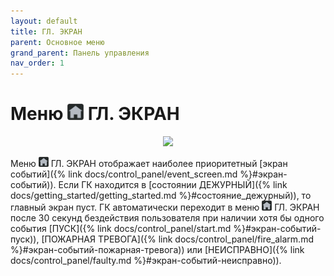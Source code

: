 ```yaml
---
layout: default
title: ГЛ. ЭКРАН
parent: Основное меню
grand_parent: Панель управления
nav_order: 1
---
```


# Меню <img src="../../assets/icons/menus/m_gl_ekran.png" width="26" height="26"> ГЛ. ЭКРАН

<p align="center">
<img src="../assets/images/main_screen.png">
</p>

Меню <img src="../../assets/icons/menus/m_gl_ekran.png" width="16" height="16"> ГЛ. ЭКРАН отображает наиболее приоритетный [экран событий]({% link docs/control_panel/event_screen.md %}#экран-событий)). Если ГК находится в [состоянии ДЕЖУРНЫЙ]({% link docs/getting_started/getting_started.md %}#состояние_дежурный)), то главный экран пуст.
ГК автоматически переходит в меню <img src="../../assets/icons/menus/m_gl_ekran.png" width="16" height="16"> ГЛ. ЭКРАН после 30 секунд бездействия пользователя при наличии хотя бы одного события [ПУСК]({% link docs/control_panel/start.md %}#экран-событий-пуск)), [ПОЖАРНАЯ ТРЕВОГА]({% link docs/control_panel/fire_alarm.md %}#экран-событий-пожарная-тревога)) или [НЕИСПРАВНО]({% link docs/control_panel/faulty.md %}#экран-событий-неисправно)).
